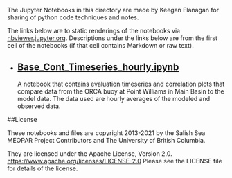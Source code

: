 The Jupyter Notebooks in this directory are made by Keegan Flanagan
for sharing of python code techniques and notes.

The links below are to static renderings of the notebooks via
[nbviewer.jupyter.org](https://nbviewer.jupyter.org/).
Descriptions under the links below are from the first cell of the notebooks
(if that cell contains Markdown or raw text).

* ## [Base_Cont_Timeseries_hourly.ipynb](https://nbviewer.jupyter.org/github/SalishSeaCast/analysis-keegan/blob/master/notebooks/Evaluations/Continuous_Timeseries/King_County/Hourly_Timeseries/Base_Cont_Timeseries_hourly.ipynb)  
    
    A notebook that contains evaluation timeseries and correlation plots that compare data from the ORCA buoy at Point Williams in Main Basin to the model data. The data used are hourly averages of the modeled and observed data. 


##License

These notebooks and files are copyright 2013-2021
by the Salish Sea MEOPAR Project Contributors
and The University of British Columbia.

They are licensed under the Apache License, Version 2.0.
https://www.apache.org/licenses/LICENSE-2.0
Please see the LICENSE file for details of the license.
